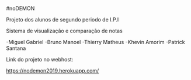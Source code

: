 #noDEMON

Projeto dos alunos de segundo periodo de I.P.I

Sistema de visualização e comparação de notas

-Miguel Gabriel
-Bruno Manoel
-Thierry Matheus
-Khevin Amorim
-Patrick Santana

Link do projeto no webhost:

https://nodemon2019.herokuapp.com/
